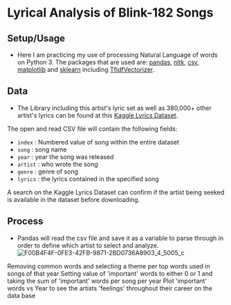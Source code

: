 # Lyrical Analysis of Blink-182 Songs

## Setup/Usage
* Here I am practicing my use of processing Natural Language of words on Python 3. 
The packages that are used are: [pandas](https://pandas.pydata.org/pandas-docs/stable/install.html), [nltk](https://www.nltk.org/install.html), [csv](https://docs.python.org/3/library/csv.html), [matplotlib](https://matplotlib.org/3.1.1/users/installing.html) and [sklearn](https://scikit-learn.org/stable/install.html) including [TfidfVectorizer](https://scikit-learn.org/stable/modules/generated/sklearn.feature_extraction.text.TfidfVectorizer.html).

## Data
* The Library including this artist's lyric set as well as 380,000+ other artist's lyrics can be found at this [Kaggle Lyrics Dataset](https://www.kaggle.com/gyani95/380000-lyrics-from-metrolyrics).

The open and read CSV file will contain the following fields:

* `index` : Numbered value of song within the entire dataset 
* `song` : song name
* `year` : year the song was released
* `artist` : who wrote the song
* `genre` : genre of song
* `lyrics` : the lyrics contained in the specified song

A search on the Kaggle Lyrics Dataset can confirm if the artist being seeked is available in the dataset before downloading. 

## Process 

* Pandas will read the csv file and save it as a variable to parse through in order to define which artist to select and analyze. 
![F00B4F4F-0FE3-42FB-9871-2BD0736A8903_4_5005_c](https://user-images.githubusercontent.com/55423732/71784743-d3b26200-2fc4-11ea-9690-eb60343b53e9.jpeg)


Removing common words and selecting a theme per top words used in songs of that year 
Setting value of 'important' words to either 0 or 1 and taking the sum of 'important' words per song per year
Plot 'important' words vs Year to see the artists 'feelings' throughout their career on the data base
